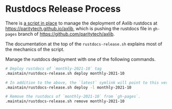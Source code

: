 # Rustdocs Release Process

There is [a script in place](../.maintain/rustdocs-release.sh) to manage the deployment of Axlib rustdocs at
https://paritytech.github.io/axlib, which is pushing the rustdocs file in `gh-pages` branch of
https://github.com/paritytech/axlib.

The documentation at the top of the `rustdocs-release.sh` explains most of the mechanics of the script.

Manage the rustdocs deployment with one of the following commands.

```bash
# Deploy rustdocs of `monthly-2021-10` tag
.maintain/rustdocs-release.sh deploy monthly-2021-10

# In addition to the above, the `latest` symlink will point to this version of rustdocs
.maintain/rustdocs-release.sh deploy -l monthly-2021-10

# Remove the rustdocs of `monthly-2021-10` from `gh-pages`.
.maintain/rustdocs-release.sh remove monthly-2021-10
```
